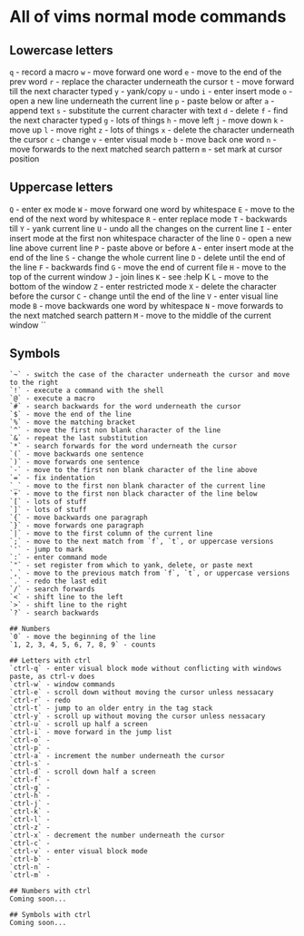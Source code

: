 # All of vims normal mode commands

## Lowercase letters
`q` - record a macro
`w` - move forward one word
`e` - move to the end of the prev word
`r` - replace the character underneath the cursor
`t` - move forward till the next character typed
`y` - yank/copy
`u` - undo
`i` - enter insert mode
`o` - open a new line underneath the current line
`p` - paste below or after
`a` - append text
`s` - substitute the current character with text
`d` - delete
`f` - find the next character typed
`g` - lots of things
`h` - move left
`j` - move down
`k` - move up
`l` - move right
`z` - lots of things
`x` - delete the character underneath the cursor
`c` - change
`v` - enter visual mode
`b` - move back one word
`n` - move forwards to the next matched search pattern
`m` - set mark at cursor position

## Uppercase letters
`Q` - enter ex mode
`W` - move forward one word by whitespace
`E` - move to the end of the next word by whitespace
`R` - enter replace mode
`T` - backwards till
`Y` - yank current line
`U` - undo all the changes on the current line
`I` - enter insert mode at the first non whitespace character of the line
`O` - open a new line above current line
`P` - paste above or before
`A` - enter insert mode at the end of the line
`S` - change the whole current line
`D` - delete until the end of the line
`F` - backwards find
`G` - move the end of current file
`H` - move to the top of the current window
`J` - join lines
`K` - see :help K
`L` - move to the bottom of the window
`Z` - enter restricted mode
`X` - delete the character before the cursor
`C` - change until the end of the line
`V` - enter visual line mode
`B` - move backwards one word by whitespace
`N` - move forwards to the next matched search pattern
`M` - move to the middle of the current window
``
## Symbols
``` - jump to mark
`~` - switch the case of the character underneath the cursor and move to the right
`!` - execute a command with the shell
`@` - execute a macro
`#` - search backwards for the word underneath the cursor
`$` - move the end of the line
`%` - move the matching bracket
`^` - move the first non blank character of the line
`&` - repeat the last substitution
`*` - search forwards for the word underneath the cursor
`(` - move backwards one sentence
`)` - move forwards one sentence
`-` - move to the first non blank character of the line above
`=` - fix indentation
`_` - move to the first non blank character of the current line
`+` - move to the first non black character of the line below
`[` - lots of stuff
`]` - lots of stuff
`{` - move backwards one paragraph
`}` - move forwards one paragraph
`|` - move to the first column of the current line
`;` - move to the next match from `f`, `t`, or uppercase versions
`'` - jump to mark
`:` - enter command mode
`"` - set register from which to yank, delete, or paste next
`,` - move to the previous match from `f`, `t`, or uppercase versions
`.` - redo the last edit
`/` - search forwards
`<` - shift line to the left
`>` - shift line to the right
`?` - search backwards

## Numbers
`0` - move the beginning of the line
`1, 2, 3, 4, 5, 6, 7, 8, 9` - counts

## Letters with ctrl
`ctrl-q` - enter visual block mode without conflicting with windows paste, as ctrl-v does
`ctrl-w` - window commands
`ctrl-e` - scroll down without moving the cursor unless nessacary
`ctrl-r` - redo
`ctrl-t` - jump to an older entry in the tag stack
`ctrl-y` - scroll up without moving the cursor unless nessacary
`ctrl-u` - scroll up half a screen
`ctrl-i` - move forward in the jump list
`ctrl-o` -
`ctrl-p` -
`ctrl-a` - increment the number underneath the cursor
`ctrl-s` -
`ctrl-d` - scroll down half a screen
`ctrl-f` -
`ctrl-g` -
`ctrl-h` -
`ctrl-j` -
`ctrl-k` -
`ctrl-l` -
`ctrl-z` -
`ctrl-x` - decrement the number underneath the cursor
`ctrl-c` -
`ctrl-v` - enter visual block mode
`ctrl-b` -
`ctrl-n` -
`ctrl-m` -

## Numbers with ctrl
Coming soon...

## Symbols with ctrl
Coming soon...
